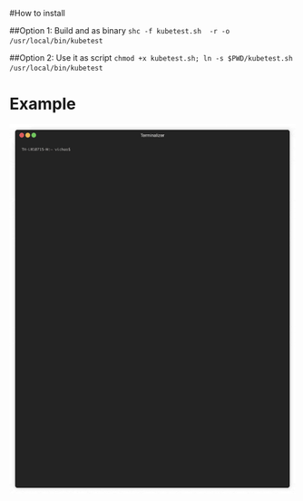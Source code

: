 #How to install

##Option 1: Build and as binary 
`shc -f kubetest.sh  -r -o /usr/local/bin/kubetest`

##Option 2: Use it as script
`chmod +x kubetest.sh; ln -s $PWD/kubetest.sh /usr/local/bin/kubetest`


# Example

![](kubetest.gif)